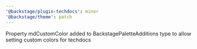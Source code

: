 ```yaml
---
'@backstage/plugin-techdocs': minor
'@backstage/theme': patch
---
```


Property mdCustomColor added to BackstagePaletteAdditions type to allow setting custom colors for techdocs
